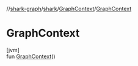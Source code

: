 //[shark-graph](../../../index.md)/[shark](../index.md)/[GraphContext](index.md)/[GraphContext](-graph-context.md)

# GraphContext

[jvm]\
fun [GraphContext](-graph-context.md)()
